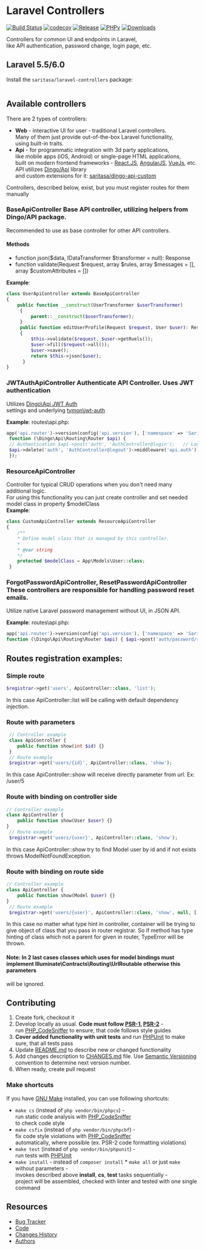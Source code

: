 # Laravel Controllers    
 [![Build Status](https://travis-ci.org/Saritasa/php-laravel-controllers.svg?branch=master)](https://travis-ci.org/Saritasa/php-laravel-controllers) 
[![codecov](https://codecov.io/gh/Saritasa/php-laravel-controllers/branch/master/graph/badge.svg)](https://codecov.io/gh/Saritasa/php-laravel-controllers) 
[![Release](https://img.shields.io/github/release/saritasa/php-laravel-controllers.svg)](https://github.com/Saritasa/php-laravel-controllers/releases) 
[![PHPv](https://img.shields.io/packagist/php-v/saritasa/laravel-controllers.svg)](http://www.php.net) 
[![Downloads](https://img.shields.io/packagist/dt/saritasa/laravel-controllers.svg)](https://packagist.org/packages/saritasa/laravel-controllers)    
    
Controllers for common UI and endpoints in Laravel,    
like API authentication, password change, login page, etc.    
    
## Laravel 5.5/6.0  
Install the ```saritasa/laravel-controllers``` package:    
    
```bash $ composer require saritasa/laravel-controllers  
```  
 ## Available controllers    
There are 2 types of controllers:    
* **Web** - interactive UI for user - traditional Laravel controllers.    
  Many of them just provide out-of-the-box Laravel functionality,    
  using built-in traits.    
* **Api** - for programmatic integration with 3d party applications,    
  like mobile apps (iOS, Android) or single-page HTML applications,    
  built on modern frontend frameworks - [React.JS](http://reactjs.com),   [AngularJS](https://angularjs.org/), [VueJs](https://vuejs.org/), etc.  
  API utilizes [Dingo/Api](https://github.com/dingo/api) library    
  and custom extensions for it: [saritasa/dingo-api-custom](https://github.com/Saritasa/php-dingo-api-custom)    
    
Controllers, described below, exist, but you  must register routes for them manually    
    
### BaseApiController Base API controller, utilizing helpers from Dingo/API package.    
Recommended to use as base controller for other API controllers.    
    
#### Methods    
* function json($data, IDataTransformer $transformer = null): Response    
* function validate(Request $request, array $rules, array $messages = [], array $customAttributes = [])    
    
**Example**:    
```php
class UserApiController extends BaseApiController
{    
    public function __construct(UserTransformer $userTransformer)  
	 {      
		 parent::__construct($userTransformer);  
	 }
	 public function editUserProfile(Request $request, User $user): Response  
	 {
		 $this->validate($request, $user->getRuels());
		 $user->fill($request->all());
		 $user->save();
		 return $this->json($user);
	  }
}
```    
 ### JWTAuthApiController Authenticate API Controller. Uses JWT authentication    
Utilizes [Dingo\Api JWT Auth](https://github.com/dingo/api/wiki/Authentication#json-web-tokens-jwt)    
settings and underlying [tymon\jwt-auth](https://github.com/tymondesigns/jwt-auth)    
    
**Example**: routes\api.php:    
```php
app('api.router')->version(config('api.version'), ['namespace' => 'Saritasa\Laravel\Controllers\Api'],    
 function (\Dingo\Api\Routing\Router $api) {  
 // Authentication $api->post('auth', 'AuthController@login');   // Login $api->put('auth', 'AuthController@refreshToken'); // Refresh expired token                
 $api->delete('auth', 'AuthController@logout')->middleware('api.auth'); // Logout  
 });
```  
### ResourceApiController  
Controller for typical CRUD operations when you don't need many additional logic.  
For using this functionality you can just create controller and set needed model class in property $modelClass  
**Example**:  
```php  
class CustomApiController extends ResourceApiController
{    
    /**
    * Define model class that is managed by this controller.
    *
    * @var string
    */
    protected $modelClass = App\Models\User::class;  
 }
 ```  
### ForgotPasswordApiController, ResetPasswordApiController These controllers are responsible for handling password reset emails.    
Utilize native Laravel password management without UI, in JSON API.    
    
**Example**: routes\api.php:    
```php
app('api.router')->version(config('api.version'), ['namespace' => 'Saritasa\Laravel\Controllers\Api'],    
function (\Dingo\Api\Routing\Router $api) { $api->post('auth/password/reset', 'ForgotPasswordApiController@sendResetLinkEmail'); $api->put('auth/password/reset', 'ResetPasswordApiController@reset');});
```    
 ## Routes registration examples:    
 ### Simple route
 ```php
 $registrar->get('users', ApiController::class, 'list'); 
```    
In this case ApiController::list will be calling with default dependency injection.    
    
### Route with parameters
```php    
 // Controller example
 class ApiController {    
 	public function show(int $id) {}
 }    
 // Route example
 $registrar->get('users/{id}', ApiController::class, 'show');
```
In this case ApiController::show will receive directly parameter from url. Ex: /user/5    
    
### Route with binding on controller side
```php
// Controller example
class ApiController {    
 	public function show(User $user) {}
}    
 // Route example
 $registrar->get('users/{user}', ApiController::class, 'show');
```
In this case ApiController::show try to find Model user by id and if not exists throws ModelNotFoundException.    
    
### Route with binding on route side
```php
// Controller example
class ApiController {    
 	public function show(Model $user) {}
}    
 // Route example
 $registrar->get('users/{user}', ApiController::class, 'show', null, ['user' => User::class]);
```
In this case no matter what type hint in controller, container will be trying to give object of class that you pass in router registrar.
So if method has type hinting of class which not a parent for given in router, TypeError will be thrown.    
    
#### Note: In 2 last cases classes which uses for model bindings must implement Illuminate\Contracts\Routing\UrlRoutable otherwise this parameters    
will be ignored.    
    
## Contributing    
1. Create fork, checkout it    
2. Develop locally as usual. **Code must follow [PSR-1](http://www.php-fig.org/psr/psr-1/), [PSR-2](http://www.php-fig.org/psr/psr-2/)** -    
    run [PHP_CodeSniffer](https://github.com/squizlabs/PHP_CodeSniffer) to ensure, that code follows style guides    
3. **Cover added functionality with unit tests** and run [PHPUnit](https://phpunit.de/) to make sure, that all tests pass    
4. Update [README.md](README.md) to describe new or changed functionality    
5. Add changes description to [CHANGES.md](CHANGES.md) file. Use [Semantic Versioning](https://semver.org/) convention to determine next version number.    
6. When ready, create pull request    
    
### Make shortcuts    
If you have [GNU Make](https://www.gnu.org/software/make/) installed, you can use following shortcuts:    
    
* ```make cs``` (instead of ```php vendor/bin/phpcs```) -    
    run static code analysis with [PHP_CodeSniffer](https://github.com/squizlabs/PHP_CodeSniffer)    
    to check code style    
* ```make csfix``` (instead of ```php vendor/bin/phpcbf```) -    
    fix code style violations with [PHP_CodeSniffer](https://github.com/squizlabs/PHP_CodeSniffer)    
    automatically, where possible (ex. PSR-2 code formatting violations)    
* ```make test``` (instead of ```php vendor/bin/phpunit```) -    
    run tests with [PHPUnit](https://phpunit.de/)    
* ```make install``` - instead of ```composer install``` * ```make all``` or just ```make``` without parameters -    
    invokes described above **install**, **cs**, **test** tasks sequentially -    
    project will be assembled, checked with linter and tested with one single command    
    
## Resources    
* [Bug Tracker](http://github.com/saritasa/php-laravel-controllers/issues)    
* [Code](http://github.com/saritasa/php-laravel-controllers)    
* [Changes History](CHANGES.md)    
* [Authors](http://github.com/saritasa/php-laravel-controllers/contributors)
